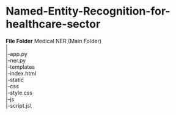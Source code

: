 # Named-Entity-Recognition-for-healthcare-sector

**File Folder**
Medical NER (Main Folder)\
|\
|-app.py\
|-ner.py\
|-templates\
    |-index.html\
|-static\
    |-css\
       |-style.css\
    |-js\
       |-script.js\
